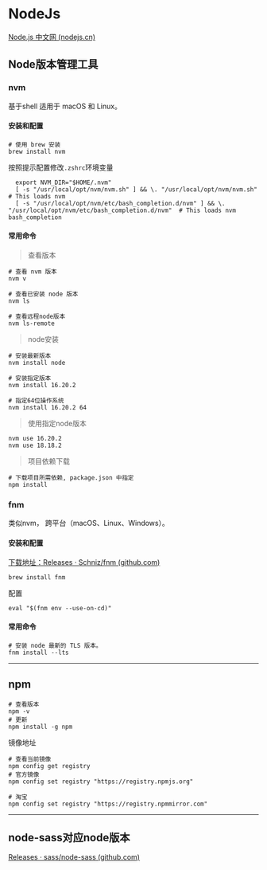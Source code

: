 # NodeJs

[Node.js 中文网 (nodejs.cn)](http://nodejs.cn/)



## Node版本管理工具

### nvm

基于shell 适用于 macOS 和 Linux。

#### 安装和配置

```shell
# 使用 brew 安装
brew install nvm
```

按照提示配置修改``.zshrc``环境变量

```shell
  export NVM_DIR="$HOME/.nvm"
  [ -s "/usr/local/opt/nvm/nvm.sh" ] && \. "/usr/local/opt/nvm/nvm.sh"  # This loads nvm
  [ -s "/usr/local/opt/nvm/etc/bash_completion.d/nvm" ] && \. "/usr/local/opt/nvm/etc/bash_completion.d/nvm"  # This loads nvm bash_completion
```

#### 常用命令

> 查看版本

```shell
# 查看 nvm 版本
nvm v

# 查看已安装 node 版本
nvm ls

# 查看远程node版本
nvm ls-remote
```

> node安装

```shell
# 安装最新版本
nvm install node

# 安装指定版本
nvm install 16.20.2

# 指定64位操作系统
nvm install 16.20.2 64
```

> 使用指定node版本

```shell
nvm use 16.20.2
nvm use 18.18.2
```

> 项目依赖下载

```shell
# 下载项目所需依赖, package.json 中指定
npm install
```

### fnm

类似nvm， 跨平台（macOS、Linux、Windows）。

#### 安装和配置

[下载地址：Releases · Schniz/fnm (github.com)](https://github.com/Schniz/fnm/releases)

```shell
brew install fnm
```

配置

```shell
eval "$(fnm env --use-on-cd)"
```

#### 常用命令

```shell
# 安装 node 最新的 TLS 版本。
fnm install --lts
```



---

## npm

```shell
# 查看版本
npm -v
# 更新
npm install -g npm
```

镜像地址

```shell
# 查看当前镜像
npm config get registry
# 官方镜像
npm config set registry "https://registry.npmjs.org"

# 淘宝
npm config set registry "https://registry.npmmirror.com"
```





---

## node-sass对应node版本

[Releases · sass/node-sass (github.com)](https://github.com/sass/node-sass/releases?page=1)





